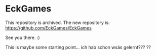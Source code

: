 # EckGames

This repository is archived. The new repository is:
https://github.com/EckGames/EckGames


See you there. :)

This is maybe some starting point...
ich hab schon wsás gelernt??? ??
